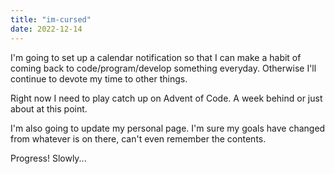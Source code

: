 ```yaml
---
title: "im-cursed"
date: 2022-12-14
---
```


I'm going to set up a calendar notification so that I can make a habit of coming back to code/program/develop something everyday. Otherwise I'll continue to devote my time to other things.

Right now I need to play catch up on Advent of Code. A week behind or just about at this point.

I'm also going to update my personal page. I'm sure my goals have changed from whatever is on there, can't even remember the contents.

Progress! Slowly...